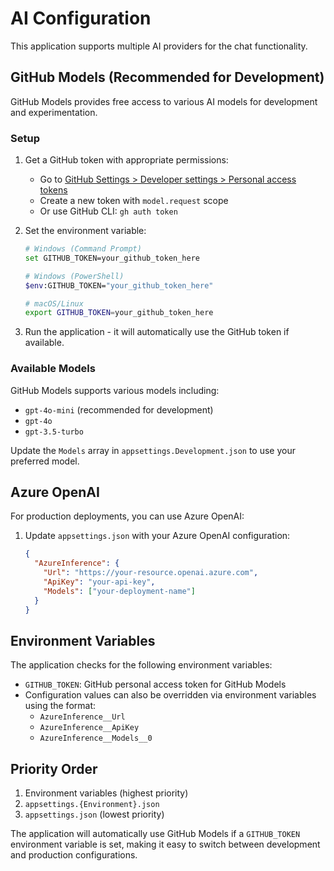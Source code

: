 # AI Configuration

This application supports multiple AI providers for the chat functionality.

## GitHub Models (Recommended for Development)

GitHub Models provides free access to various AI models for development and experimentation.

### Setup

1. Get a GitHub token with appropriate permissions:
   - Go to [GitHub Settings > Developer settings > Personal access tokens](https://github.com/settings/tokens)
   - Create a new token with `model.request` scope
   - Or use GitHub CLI: `gh auth token`

2. Set the environment variable:
   ```bash
   # Windows (Command Prompt)
   set GITHUB_TOKEN=your_github_token_here

   # Windows (PowerShell)
   $env:GITHUB_TOKEN="your_github_token_here"

   # macOS/Linux
   export GITHUB_TOKEN=your_github_token_here
   ```

3. Run the application - it will automatically use the GitHub token if available.

### Available Models

GitHub Models supports various models including:
- `gpt-4o-mini` (recommended for development)
- `gpt-4o`
- `gpt-3.5-turbo`

Update the `Models` array in `appsettings.Development.json` to use your preferred model.

## Azure OpenAI

For production deployments, you can use Azure OpenAI:

1. Update `appsettings.json` with your Azure OpenAI configuration:
   ```json
   {
     "AzureInference": {
       "Url": "https://your-resource.openai.azure.com",
       "ApiKey": "your-api-key",
       "Models": ["your-deployment-name"]
     }
   }
   ```

## Environment Variables

The application checks for the following environment variables:

- `GITHUB_TOKEN`: GitHub personal access token for GitHub Models
- Configuration values can also be overridden via environment variables using the format:
  - `AzureInference__Url`
  - `AzureInference__ApiKey`
  - `AzureInference__Models__0`

## Priority Order

1. Environment variables (highest priority)
2. `appsettings.{Environment}.json`
3. `appsettings.json` (lowest priority)

The application will automatically use GitHub Models if a `GITHUB_TOKEN` environment variable is set, making it easy to switch between development and production configurations.